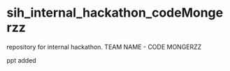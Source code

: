 # sih_internal_hackathon_codeMongerzz
repository for internal hackathon. TEAM NAME - CODE MONGERZZ

ppt added
